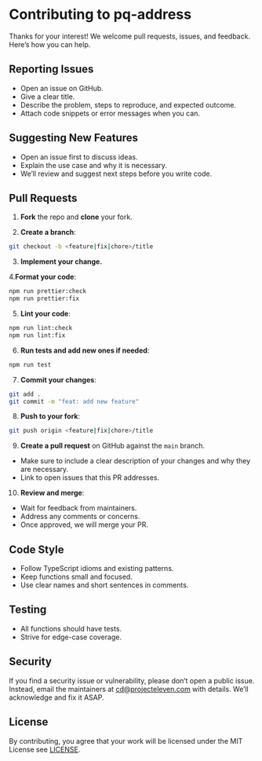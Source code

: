 # Contributing to pq-address

Thanks for your interest! We welcome pull requests, issues, and feedback. Here’s how you can help.

## Reporting Issues

- Open an issue on GitHub.
- Give a clear title.
- Describe the problem, steps to reproduce, and expected outcome.
- Attach code snippets or error messages when you can.

## Suggesting New Features

- Open an issue first to discuss ideas.
- Explain the use case and why it is necessary.
- We’ll review and suggest next steps before you write code.

## Pull Requests

1. **Fork** the repo and **clone** your fork.

2. **Create a branch**:

```bash
git checkout -b <feature|fix|chore>/title
```

3. **Implement your change.**

4.**Format your code**:

```bash
npm run prettier:check
npm run prettier:fix
```

5. **Lint your code**:

```bash
npm run lint:check
npm run lint:fix
```

6. **Run tests and add new ones if needed**:

```bash
npm run test
```

7. **Commit your changes**:

```bash
git add .
git commit -m "feat: add new feature"
```

8. **Push to your fork**:

```bash
git push origin <feature|fix|chore>/title
```

9. **Create a pull request** on GitHub against the `main` branch.

- Make sure to include a clear description of your changes and why they are necessary.
- Link to open issues that this PR addresses.

10. **Review and merge**:

- Wait for feedback from maintainers.
- Address any comments or concerns.
- Once approved, we will merge your PR.

## Code Style

- Follow TypeScript idioms and existing patterns.
- Keep functions small and focused.
- Use clear names and short sentences in comments.

## Testing

- All functions should have tests.
- Strive for edge-case coverage.

## Security

If you find a security issue or vulnerability, please don’t open a public issue. Instead, email the maintainers at cd@projecteleven.com with details. We’ll acknowledge and fix it ASAP.

## License

By contributing, you agree that your work will be licensed under the MIT License see [LICENSE](LICENSE).
